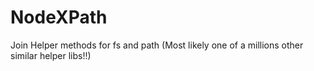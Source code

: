 # NodeXPath

Join Helper methods for fs and path (Most likely one of a millions other similar helper libs!!)
